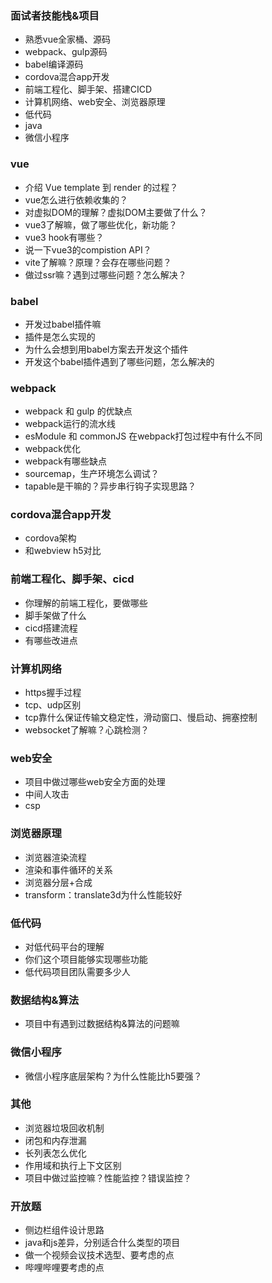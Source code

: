 ### 面试者技能栈&项目

* 熟悉vue全家桶、源码
* webpack、gulp源码
* babel编译源码
* cordova混合app开发
* 前端工程化、脚手架、搭建CICD
* 计算机网络、web安全、浏览器原理
* 低代码
* java
* 微信小程序

### vue

* 介绍 Vue template 到 render 的过程？
* vue怎么进行依赖收集的？
* 对虚拟DOM的理解？虚拟DOM主要做了什么？
* vue3了解嘛，做了哪些优化，新功能？
* vue3 hook有哪些？
* 说一下vue3的compistion API？
* vite了解嘛？原理？会存在哪些问题？
* 做过ssr嘛？遇到过哪些问题？怎么解决？

### babel

* 开发过babel插件嘛
* 插件是怎么实现的
* 为什么会想到用babel方案去开发这个插件
* 开发这个babel插件遇到了哪些问题，怎么解决的

### webpack

* webpack 和 gulp 的优缺点
* webpack运行的流水线
* esModule 和 commonJS 在webpack打包过程中有什么不同
* webpack优化
* webpack有哪些缺点
* sourcemap，生产环境怎么调试？
* tapable是干嘛的？异步串行钩子实现思路？

### cordova混合app开发

* cordova架构
* 和webview h5对比

### 前端工程化、脚手架、cicd

* 你理解的前端工程化，要做哪些
* 脚手架做了什么
* cicd搭建流程
* 有哪些改进点

### 计算机网络

* https握手过程
* tcp、udp区别
* tcp靠什么保证传输文稳定性，滑动窗口、慢启动、拥塞控制
* websocket了解嘛？心跳检测？

### web安全

* 项目中做过哪些web安全方面的处理
* 中间人攻击
* csp

### 浏览器原理

* 浏览器渲染流程
* 渲染和事件循环的关系
* 浏览器分层+合成
* transform：translate3d为什么性能较好

### 低代码

* 对低代码平台的理解
* 你们这个项目能够实现哪些功能
* 低代码项目团队需要多少人

### 数据结构&算法

* 项目中有遇到过数据结构&算法的问题嘛

### 微信小程序

* 微信小程序底层架构？为什么性能比h5要强？

### 其他

* 浏览器垃圾回收机制
* 闭包和内存泄漏
* 长列表怎么优化
* 作用域和执行上下文区别
* 项目中做过监控嘛？性能监控？错误监控？

### 开放题

* 侧边栏组件设计思路
* java和js差异，分别适合什么类型的项目
* 做一个视频会议技术选型、要考虑的点
* 哔哩哔哩要考虑的点
